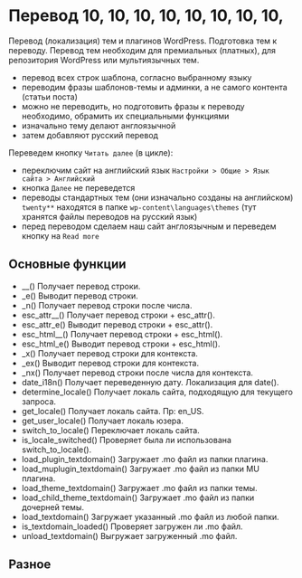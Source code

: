 # Перевод 10, 10, 10, 10, 10, 10, 10, 10, 
Перевод (локализация) тем и плагинов WordPress. Подготовка тем к переводу. Перевод тем необходим для премиальных (платных), для репозитория WordPress или мультиязычных тем.

- перевод всех строк шаблона, согласно выбранному языку
- переводим фразы шаблонов-темы и админки, а не самого контента (статьи поста)
- можно не переводить, но подготовить фразы к переводу необходимо, обрамить их специальными функциями
- изначально тему делают англоязычной
- затем добавляют русский перевод

Переведем кнопку `Читать далее` (в цикле):
- переключим сайт на английский язык `Настройки > Общие > Язык сайта > Английский`
- кнопка `Далее` не переведется
- переводы стандартных тем (они изначально созданы на английском) `twenty**` находятся в папке `wp-content\languages\themes` (тут хранятся файлы переводов на русский язык)
- перед переводом сделаем наш сайт англоязычным и переведем кнопку на `Read more`

## Основные функции
- __() Получает перевод строки.
- _e() Выводит перевод строки.
- _n() Получает перевод строки после числа.
- esc_attr__() Получает перевод строки + esc_attr().
- esc_attr_e() Выводит перевод строки + esc_attr().
- esc_html__() Получает перевод строки + esc_html().
- esc_html_e() Выводит перевод строки + esc_html().
- _x() Получает перевод строки для контекста.
- _ex() Выводит перевод строки для контекста.
- _nx() Получает перевод строки после числа для контекста.
- date_i18n() Получает переведенную дату. Локализация для date().
- determine_locale() Получает локаль сайта, подходящую для текущего запроса.
- get_locale() Получает локаль сайта. Пр: en_US.
- get_user_locale() Получает локаль юзера.
- switch_to_locale() Переключает локаль сайта.
- is_locale_switched() Проверяет была ли использована switch_to_locale().
- load_plugin_textdomain() Загружает .mo файл из папки плагина.
- load_muplugin_textdomain() Загружает .mo файл из папки MU плагина.
- load_theme_textdomain() Загружает .mo файл из папки темы.
- load_child_theme_textdomain() Загружает .mo файл из папки дочерней темы.
- load_textdomain() Загружает указанный .mo файл из любой папки.
- is_textdomain_loaded() Проверяет загружен ли .mo файл.
- unload_textdomain() Выгружает загруженный .mo файл.

## Разное
